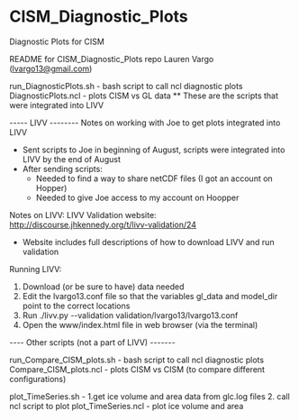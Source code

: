 # CISM_Diagnostic_Plots
Diagnostic Plots for CISM


README for CISM_Diagnostic_Plots repo
Lauren Vargo (lvargo13@gmail.com)


run_DiagnosticPlots.sh - bash script to call ncl diagnostic plots
DiagnosticPlots.ncl - plots CISM vs GL data
** These are the scripts that were integrated into LIVV 


----- LIVV --------
Notes on working with Joe to get plots integrated into LIVV
- Sent scripts to Joe in beginning of August, scripts were integrated into LIVV by the end of August
- After sending scripts:	
	- Needed to find a way to share netCDF files (I got an account on Hopper)
	- Needed to give Joe access to my account on Hoopper

Notes on LIVV: 
LIVV Validation website: http://discourse.jhkennedy.org/t/livv-validation/24
- Website includes full descriptions of how to download LIVV and run validation

Running LIVV:
1) Download (or be sure to have) data needed
2) Edit the lvargo13.conf file so that the variables gl_data and model_dir point to the correct locations
3) Run ./livv.py --validation validation/lvargo13/lvargo13.conf
4) Open the www/index.html file in web browser (via the terminal) 



---- Other scripts (not a part of LIVV) ------- 

run_Compare_CISM_plots.sh - bash script to call ncl diagnostic plots
Compare_CISM_plots.ncl - plots CISM vs CISM (to compare different configurations)

plot_TimeSeries.sh - 1.get ice volume and area data from glc.log files 2. call ncl script to plot
plot_TimeSeries.ncl - plot ice volume and area



